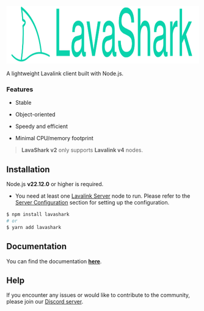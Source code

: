 <img height="150" alt="logo" src="public/imgs/big-logo.svg">  

A lightweight Lavalink client built with Node.js.  

### Features
* Stable  

* Object-oriented  

* Speedy and efficient  

* Minimal CPU/memory footprint


> **LavaShark v2** only supports **Lavalink v4** nodes.  


## Installation
Node.js **v22.12.0** or higher is required.  
* You need at least one [Lavalink Server](https://github.com/lavalink-devs/Lavalink) node to run. Please refer to the [Server Configuration](https://lavashark.js.org/docs/server-config) section for setting up the configuration.

```bash
$ npm install lavashark
# or
$ yarn add lavashark
```


## Documentation

You can find the documentation [**here**](https://lavashark.js.org/docs).


## Help

If you encounter any issues or would like to contribute to the community, please join our [Discord server](https://discord.gg/7rQEx7SPGr).